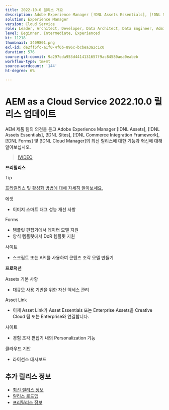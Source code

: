 ```yaml
---
title: 2022-10-0 릴리스 개요
description: Adobe Experience Manager [!DNL Assets Essentials], [!DNL Sites], [!DNL Screens], [!DNL Forms] 및 [!DNL Cloud Foundation]에 대한 2022-10-0 릴리스의 최신 기능과 혁신에 대해 알아보십시오.
solution: Experience Manager
version: Cloud Service
role: Leader, Architect, Developer, Data Architect, Data Engineer, Admin, User
level: Beginner, Intermediate, Experienced
kt: 11218
thumbnail: 3409801.png
exl-id: de2ff5fc-a1f0-4f6b-896c-bcbea3a2c1c0
duration: 576
source-git-commit: 9a297cda953d4414131657f9ac84580aea0eabeb
workflow-type: tm+mt
source-wordcount: '144'
ht-degree: 6%

---
```


# AEM as a Cloud Service 2022.10.0 릴리스 업데이트

AEM 제품 팀의 의견을 듣고 Adobe Experience Manager [!DNL Assets], [!DNL Assets Essentials], [!DNL Sites], [!DNL Commerce Integration Framework], [!DNL Forms] 및 [!DNL Cloud Manager]의 최신 릴리스에 대한 기능과 혁신에 대해 알아보십시오.

>[!VIDEO](https://video.tv.adobe.com/v/3409801/?quality=12&learn=on)

**프리릴리스**

>[!TIP]
>
>[프리릴리스 및 활성화 방법에 대해 자세히 알아보세요.](https://experienceleague.adobe.com/docs/experience-manager-cloud-service/content/release-notes/prerelease.html)

에셋

* 이미지 스마트 태그 성능 개선 사항

Forms

* 템플릿 편집기에서 데이터 모델 지원
* 양식 템플릿에서 DoR 템플릿 지원

사이트

* 스크립트 또는 API를 사용하여 콘텐츠 조각 모델 만들기

**프로덕션**

Assets 기본 사항

* 대규모 사용 기반을 위한 자산 액세스 관리

Asset Link

* 이제 Asset Link가 Asset Essentials 또는 Enterprise Assets을 Creative Cloud 팀 또는 Enterprise와 연결합니다.

사이트

* 경험 조각 편집기 내의 Personalization 기능

클라우드 기반

* 라이선스 대시보드

<!-- Have questions about the release?  Discuss the release in [Experience League Communities](https://adobe.ly/3paYDAo) -->

## 추가 릴리스 정보

* [최신 릴리스 정보](https://experienceleague.adobe.com/docs/experience-manager-cloud-service/content/release-notes/home.html?lang=ko-KR)
* [릴리스 로드맵](https://experienceleague.adobe.com/docs/experience-manager-release-information/aem-release-updates/update-releases-roadmap.html)
* [프리릴리스 정보](https://experienceleague.adobe.com/docs/experience-manager-cloud-service/content/release-notes/prerelease.html)

